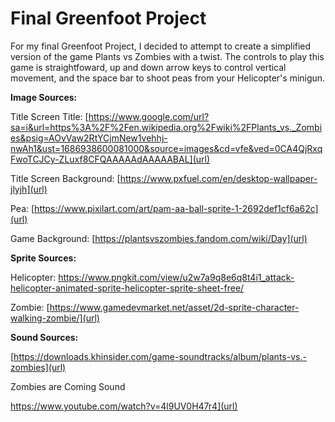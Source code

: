# Final Greenfoot Project

For my final Greenfoot Project, I decided to attempt to create a simplified version of the game Plants vs Zombies with a twist. The controls to play this game is straightfoward, up and down arrow keys to control vertical movement, and the space bar to shoot peas from your Helicopter's minigun. 

**Image Sources:**

Title Screen Title:
[https://www.google.com/url?sa=i&url=https%3A%2F%2Fen.wikipedia.org%2Fwiki%2FPlants_vs._Zombies&psig=AOvVaw2RtYCjmNew1vehhj-nwAh1&ust=1686938600081000&source=images&cd=vfe&ved=0CA4QjRxqFwoTCJCy-ZLuxf8CFQAAAAAdAAAAABAL](url)

Title Screen Background:
[https://www.pxfuel.com/en/desktop-wallpaper-jlyjh](url)

Pea:
[https://www.pixilart.com/art/pam-aa-ball-sprite-1-2692def1cf6a62c](url)

Game Background:
[https://plantsvszombies.fandom.com/wiki/Day](url)

**Sprite Sources:**

Helicopter:
[https://www.pngkit.com/view/u2w7a9q8e6q8t4i1_attack-helicopter-animated-sprite-helicopter-sprite-sheet-free/ ](url) 

Zombie:
[https://www.gamedevmarket.net/asset/2d-sprite-character-walking-zombie/](url)

**Sound Sources:**

[https://downloads.khinsider.com/game-soundtracks/album/plants-vs.-zombies](url)

Zombies are Coming Sound

https://www.youtube.com/watch?v=4l9UV0H47r4](url)
